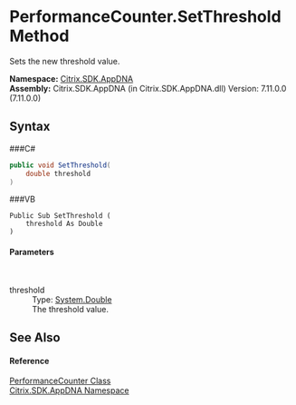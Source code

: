 # PerformanceCounter.SetThreshold Method 
 

Sets the new threshold value.

**Namespace:**&nbsp;<a href="N_Citrix_SDK_AppDNA">Citrix.SDK.AppDNA</a><br />**Assembly:**&nbsp;Citrix.SDK.AppDNA (in Citrix.SDK.AppDNA.dll) Version: 7.11.0.0 (7.11.0.0)

## Syntax

###C#
```csharp
public void SetThreshold(
	double threshold
)
```

###VB
```vbnet
Public Sub SetThreshold ( 
	threshold As Double
)
```


#### Parameters
&nbsp;<dl><dt>threshold</dt><dd>Type: <a href="http://msdn2.microsoft.com/en-us/library/643eft0t" target="_blank">System.Double</a><br />The threshold value.</dd></dl>

## See Also


#### Reference
<a href="T_Citrix_SDK_AppDNA_PerformanceCounter">PerformanceCounter Class</a><br /><a href="N_Citrix_SDK_AppDNA">Citrix.SDK.AppDNA Namespace</a><br />